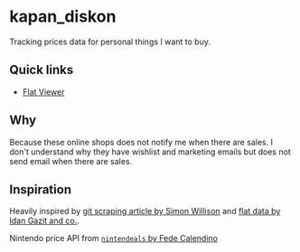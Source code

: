 # kapan_diskon

Tracking prices data for personal things I want to buy.

## Quick links

- [Flat Viewer](https://flatgithub.com/darcien/kapan_diskon)

## Why

Because these online shops does not notify me when there are sales.
I don't understand why they have wishlist and marketing emails but does not send email when there are sales.

## Inspiration

Heavily inspired by [git scraping article by Simon Willison](https://simonwillison.net/2020/Oct/9/git-scraping/) and [flat data by Idan Gazit and co.](https://githubnext.com/projects/flat-data).

Nintendo price API from [`nintendeals` by Fede Calendino](https://github.com/fedecalendino/nintendeals)
